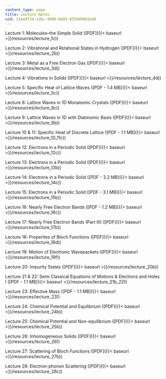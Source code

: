 ```yaml
---
content_type: page
title: Lecture Notes
uid: 21ee0f24-a3bc-9d08-bb83-835dd99b5a48
---
```


Lecture 1: Molecules–the Simple Solid ([PDF]({{< baseurl >}}/resources/lecture_1c))

Lecture 2: Vibrational and Rotational States in Hydrogen ([PDF]({{< baseurl >}}/resources/lecture_2b))

Lecture 3: Metal as a Free Electron Gas ([PDF]({{< baseurl >}}/resources/lecture_3d))

Lecture 4: Vibrations in Solids ([PDF]({{< baseurl >}}/resources/lecture_4d))

Lecture 5: Specific Heat of Lattice Waves ([PDF - 1.4 MB]({{< baseurl >}}/resources/lecture_5c))

Lecture 8: Lattice Waves in 1D Monatomic Crystals ([PDF]({{< baseurl >}}/resources/lecture_8c))

Lecture 9: Lattice Waves in 1D with Diatmomic Basis ([PDF]({{< baseurl >}}/resources/lecture_9b))

Lecture 10 & 11: Specific Heat of Discrete Lattice ([PDF - 1.1 MB]({{< baseurl >}}/resources/lecture_10_11c))

Lecture 12: Electrons in a Periodic Solid ([PDF]({{< baseurl >}}/resources/lecture_12c))

Lecture 13: Electrons in a Periodic Solid ([PDF]({{< baseurl >}}/resources/lecture_13b))

Lecture 14: Electrons in a Periodic Solid ([PDF - 3.2 MB]({{< baseurl >}}/resources/lecture_14c))

Lecture 15: Electrons in a Periodic Solid ([PDF - 3.1 MB]({{< baseurl >}}/resources/lecture_15b))

Lecture 16: Nearly Free Electron Bands ([PDF - 1.2 MB]({{< baseurl >}}/resources/lecture_16c))

Lecture 17: Nearly Free Electron Bands (Part III) ([PDF]({{< baseurl >}}/resources/lecture_17b))

Lecture 18: Properties of Bloch Functions ([PDF]({{< baseurl >}}/resources/lecture_18d))

Lecture 19: Motion of Electronic Wavepackets ([PDF]({{< baseurl >}}/resources/lecture_19f))

Lecture 20: Impurity States ([PDF]({{< baseurl >}}/resources/lecture_20b))

Lecture 21 & 22: Semi Classical Equations of Motions & Electrons and Holes I ([PDF - 1.1 MB]({{< baseurl >}}/resources/lecture_21b_22))

Lecture 23: Effective Mass ([PDF - 1.1 MB]({{< baseurl >}}/resources/lecture_23))

Lecture 24: Chemical Potential and Equilibrium ([PDF]({{< baseurl >}}/resources/lecture_24b))

Lecture 25: Chemical Potential and Non-equilibrium ([PDF]({{< baseurl >}}/resources/lecture_25b))

Lecture 26: Inhomogeneous Solids ([PDF]({{< baseurl >}}/resources/lecture_26))

Lecture 27: Scattering of Bloch Functions ([PDF]({{< baseurl >}}/resources/lecture_27b))

Lecture 28: Electron-phonon Scattering ([PDF]({{< baseurl >}}/resources/lecture_28c))